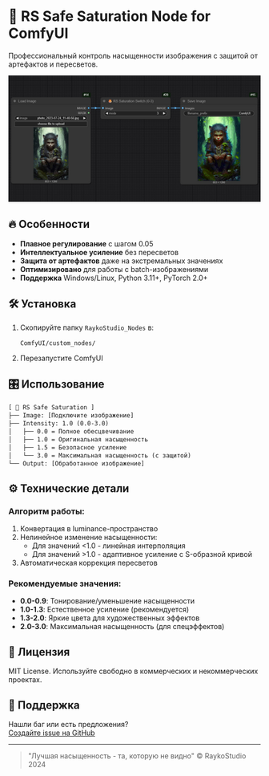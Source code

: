 # 🦊 RS Safe Saturation Node for ComfyUI

Профессиональный контроль насыщенности изображения с защитой от артефактов и пересветов.

![Demo](web/preview.png)

## 🔥 Особенности

- **Плавное регулирование** с шагом 0.05
- **Интеллектуальное усиление** без пересветов
- **Защита от артефактов** даже на экстремальных значениях
- **Оптимизировано** для работы с batch-изображениями
- **Поддержка** Windows/Linux, Python 3.11+, PyTorch 2.0+

## 🛠 Установка

1. Скопируйте папку `RaykoStudio_Nodes` в:
   ```
   ComfyUI/custom_nodes/
   ```
2. Перезапустите ComfyUI

## 🎛 Использование

```
[ 🦊 RS Safe Saturation ]
├── Image: [Подключите изображение]
├── Intensity: 1.0 (0.0-3.0)
│   ├── 0.0 = Полное обесцвечивание
│   ├── 1.0 = Оригинальная насыщенность
│   ├── 1.5 = Безопасное усиление
│   └── 3.0 = Максимальная насыщенность (с защитой)
└── Output: [Обработанное изображение]
```

## ⚙️ Технические детали

### Алгоритм работы:
1. Конвертация в luminance-пространство
2. Нелинейное изменение насыщенности:
   - Для значений <1.0 - линейная интерполяция
   - Для значений >1.0 - адаптивное усиление с S-образной кривой
3. Автоматическая коррекция пересветов

### Рекомендуемые значения:
- **0.0-0.9**: Тонирование/уменьшение насыщенности
- **1.0-1.3**: Естественное усиление (рекомендуется)
- **1.3-2.0**: Яркие цвета для художественных эффектов
- **2.0-3.0**: Максимальная насыщенность (для спецэффектов)

## 📜 Лицензия
MIT License. Используйте свободно в коммерческих и некоммерческих проектах.

## 🤝 Поддержка
Нашли баг или есть предложения?  
[Создайте issue на GitHub](https://github.com/Raykosan/RaykoStudio-SaturationNode/issues)

---

> "Лучшая насыщенность - та, которую не видно" © RaykoStudio 2024
